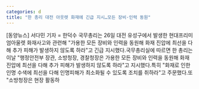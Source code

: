 ```yaml
---
categories: d
title: "한 총리 대전 아웃렛 화재에 긴급 지시…모든 장비·인력 동원"
---
```

[동양뉴스] 서다민 기자 = 한덕수 국무총리는 26일 대전 유성구에서 발생한 현대프리미엄아울렛 화재사고와 관련해 "가용한 모든 장비와 인력을 동원해 화재 진압에 최선을 다해 추가 피해가 발생하지 않도록 하라"고 긴급 지시했다.국무총리실에 따르면 한 총리는 이날 "행정안전부 장관, 소방청장, 경찰청장은 가용한 모든 장비와 인력을 동원해 화재 진압에 최선을 다해 추가 피해가 발생하지 않도록 하라"고 지시했다.특히 "화재로 인한 인명 수색에 최선을 다해 인명피해가 최소화될 수 있도록 조치를 취하라"고 주문했다.또 "소방청장은 현장 활동하